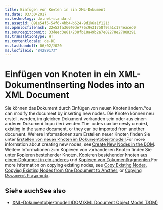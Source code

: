 ```yaml
---
title: Einfügen von Knoten in ein XML-Dokument
ms.date: 03/30/2017
ms.technology: dotnet-standard
ms.assetid: 891e54f5-54f6-4bb4-b624-9d1b6a1f1216
ms.openlocfilehash: 22e52fa360f0de776c9631758f9aa1c174eaced0
ms.sourcegitcommit: 33deec3e814238fb18a49b2a7e89278e27888291
ms.translationtype: HT
ms.contentlocale: de-DE
ms.lasthandoff: 06/02/2020
ms.locfileid: "84289173"
---
```

# <a name="inserting-nodes-into-an-xml-document"></a><span data-ttu-id="61f0d-102">Einfügen von Knoten in ein XML-Dokument</span><span class="sxs-lookup"><span data-stu-id="61f0d-102">Inserting Nodes into an XML Document</span></span>
<span data-ttu-id="61f0d-103">Sie können das Dokument durch Einfügen von neuen Knoten ändern.</span><span class="sxs-lookup"><span data-stu-id="61f0d-103">You can modify the document by inserting new nodes.</span></span> <span data-ttu-id="61f0d-104">Die Knoten können neu erstellt werden, im gleichen Dokument vorhanden sein oder aus einem anderen Dokument importiert werden.</span><span class="sxs-lookup"><span data-stu-id="61f0d-104">The nodes can be newly created, existing in the same document, or they can be imported from another document.</span></span> <span data-ttu-id="61f0d-105">Weitere Informationen zum Erstellen neuer Knoten finden Sie unter [Erstellen von neuen Knoten im Dokumentobjektmodell](create-new-nodes-in-the-dom.md).</span><span class="sxs-lookup"><span data-stu-id="61f0d-105">For more information about creating new nodes, see [Create New Nodes in the DOM](create-new-nodes-in-the-dom.md).</span></span> <span data-ttu-id="61f0d-106">Weitere Informationen zum Kopieren von vorhandenen Knoten finden Sie unter [Kopieren bestehender Knoten](copy-existing-nodes.md), [Kopieren bestehender Knoten aus einem Dokument in ein anderes](copying-existing-nodes-from-one-document-to-another.md) und [Kopieren von Dokumentfragmenten](copying-document-fragments.md).</span><span class="sxs-lookup"><span data-stu-id="61f0d-106">For more information on copying existing nodes, see [Copy Existing Nodes](copy-existing-nodes.md), [Copying Existing Nodes from One Document to Another](copying-existing-nodes-from-one-document-to-another.md), or [Copying Document Fragments](copying-document-fragments.md).</span></span>  
  
## <a name="see-also"></a><span data-ttu-id="61f0d-107">Siehe auch</span><span class="sxs-lookup"><span data-stu-id="61f0d-107">See also</span></span>

- [<span data-ttu-id="61f0d-108">XML-Dokumentobjektmodell (DOM)</span><span class="sxs-lookup"><span data-stu-id="61f0d-108">XML Document Object Model (DOM)</span></span>](xml-document-object-model-dom.md)
